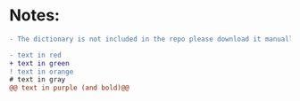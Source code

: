 <h1>Notes:</h1>

```diff
- The dictionary is not included in the repo please download it manually source\text-editor
```

```diff
- text in red
+ text in green
! text in orange
# text in gray
@@ text in purple (and bold)@@
```
